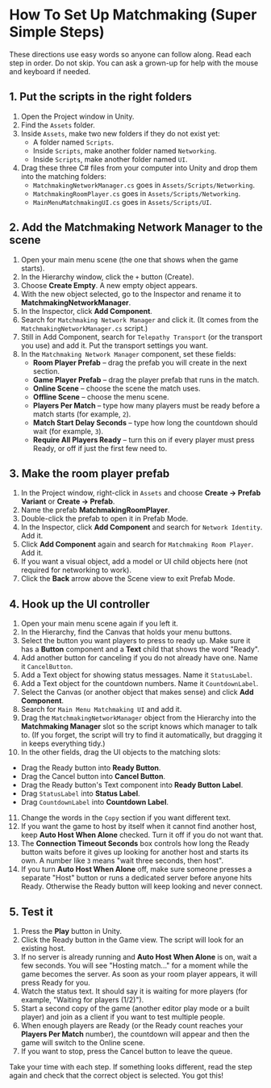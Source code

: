 # How To Set Up Matchmaking (Super Simple Steps)

These directions use easy words so anyone can follow along. Read each step in order. Do not skip. You can ask a grown-up for help with the mouse and keyboard if needed.

## 1. Put the scripts in the right folders
1. Open the Project window in Unity.
2. Find the `Assets` folder.
3. Inside `Assets`, make two new folders if they do not exist yet:
   * A folder named `Scripts`.
   * Inside `Scripts`, make another folder named `Networking`.
   * Inside `Scripts`, make another folder named `UI`.
4. Drag these three C# files from your computer into Unity and drop them into the matching folders:
   * `MatchmakingNetworkManager.cs` goes in `Assets/Scripts/Networking`.
   * `MatchmakingRoomPlayer.cs` goes in `Assets/Scripts/Networking`.
   * `MainMenuMatchmakingUI.cs` goes in `Assets/Scripts/UI`.

## 2. Add the Matchmaking Network Manager to the scene
1. Open your main menu scene (the one that shows when the game starts).
2. In the Hierarchy window, click the `+` button (Create).
3. Choose **Create Empty**. A new empty object appears.
4. With the new object selected, go to the Inspector and rename it to **MatchmakingNetworkManager**.
5. In the Inspector, click **Add Component**.
6. Search for `Matchmaking Network Manager` and click it. (It comes from the `MatchmakingNetworkManager.cs` script.)
7. Still in Add Component, search for `Telepathy Transport` (or the transport you use) and add it. Put the transport settings you want.
8. In the `Matchmaking Network Manager` component, set these fields:
   * **Room Player Prefab** – drag the prefab you will create in the next section.
   * **Game Player Prefab** – drag the player prefab that runs in the match.
   * **Online Scene** – choose the scene the match uses.
   * **Offline Scene** – choose the menu scene.
   * **Players Per Match** – type how many players must be ready before a match starts (for example, `2`).
   * **Match Start Delay Seconds** – type how long the countdown should wait (for example, `3`).
   * **Require All Players Ready** – turn this on if every player must press Ready, or off if just the first few need to.

## 3. Make the room player prefab
1. In the Project window, right-click in `Assets` and choose **Create → Prefab Variant** or **Create → Prefab**.
2. Name the prefab **MatchmakingRoomPlayer**.
3. Double-click the prefab to open it in Prefab Mode.
4. In the Inspector, click **Add Component** and search for `Network Identity`. Add it.
5. Click **Add Component** again and search for `Matchmaking Room Player`. Add it.
6. If you want a visual object, add a model or UI child objects here (not required for networking to work).
7. Click the **Back** arrow above the Scene view to exit Prefab Mode.

## 4. Hook up the UI controller
1. Open your main menu scene again if you left it.
2. In the Hierarchy, find the Canvas that holds your menu buttons.
3. Select the button you want players to press to ready up. Make sure it has a **Button** component and a **Text** child that shows the word "Ready".
4. Add another button for canceling if you do not already have one. Name it `CancelButton`.
5. Add a Text object for showing status messages. Name it `StatusLabel`.
6. Add a Text object for the countdown numbers. Name it `CountdownLabel`.
7. Select the Canvas (or another object that makes sense) and click **Add Component**.
8. Search for `Main Menu Matchmaking UI` and add it.
9. Drag the `MatchmakingNetworkManager` object from the Hierarchy into the **Matchmaking Manager** slot so the script knows which manager to talk to. (If you forget, the script will try to find it automatically, but dragging it in keeps everything tidy.)
10. In the other fields, drag the UI objects to the matching slots:
   * Drag the Ready button into **Ready Button**.
   * Drag the Cancel button into **Cancel Button**.
   * Drag the Ready button's Text component into **Ready Button Label**.
   * Drag `StatusLabel` into **Status Label**.
   * Drag `CountdownLabel` into **Countdown Label**.
11. Change the words in the `Copy` section if you want different text.
12. If you want the game to host by itself when it cannot find another host, keep **Auto Host When Alone** checked. Turn it off if you do not want that.
13. The **Connection Timeout Seconds** box controls how long the Ready button waits before it gives up looking for another host and starts its own. A number like `3` means "wait three seconds, then host".
14. If you turn **Auto Host When Alone** off, make sure someone presses a separate "Host" button or runs a dedicated server before anyone hits Ready. Otherwise the Ready button will keep looking and never connect.

## 5. Test it
1. Press the **Play** button in Unity.
2. Click the Ready button in the Game view. The script will look for an existing host.
3. If no server is already running and **Auto Host When Alone** is on, wait a few seconds. You will see "Hosting match..." for a moment while the game becomes the server. As soon as your room player appears, it will press Ready for you.
4. Watch the status text. It should say it is waiting for more players (for example, "Waiting for players (1/2)").
5. Start a second copy of the game (another editor play mode or a built player) and join as a client if you want to test multiple people.
6. When enough players are Ready (or the Ready count reaches your **Players Per Match** number), the countdown will appear and then the game will switch to the Online scene.
7. If you want to stop, press the Cancel button to leave the queue.

Take your time with each step. If something looks different, read the step again and check that the correct object is selected. You got this!
